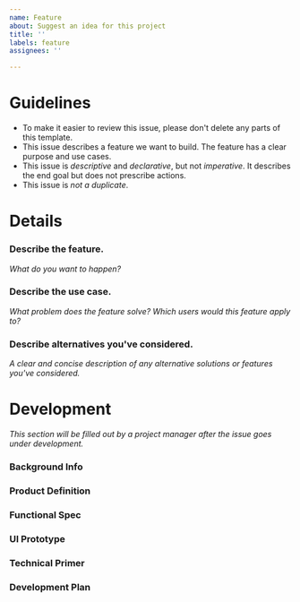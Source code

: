 ```yaml
---
name: Feature
about: Suggest an idea for this project
title: ''
labels: feature
assignees: ''

---
```


# Guidelines

* To make it easier to review this issue, please don't delete any parts of this template.
* This issue describes a feature we want to build. The feature has a clear purpose and use cases.
* This issue is _descriptive_ and _declarative_, but not _imperative_. It describes the end goal but does not prescribe actions.
* This issue is _not a duplicate_.

# Details

### Describe the feature.
_What do you want to happen?_

### Describe the use case.
_What problem does the feature solve? Which users would this feature apply to?_

### Describe alternatives you've considered.
_A clear and concise description of any alternative solutions or features you've considered._

# Development
_This section will be filled out by a project manager after the issue goes under development._

### Background Info

### Product Definition

### Functional Spec

### UI Prototype

### Technical Primer

### Development Plan
